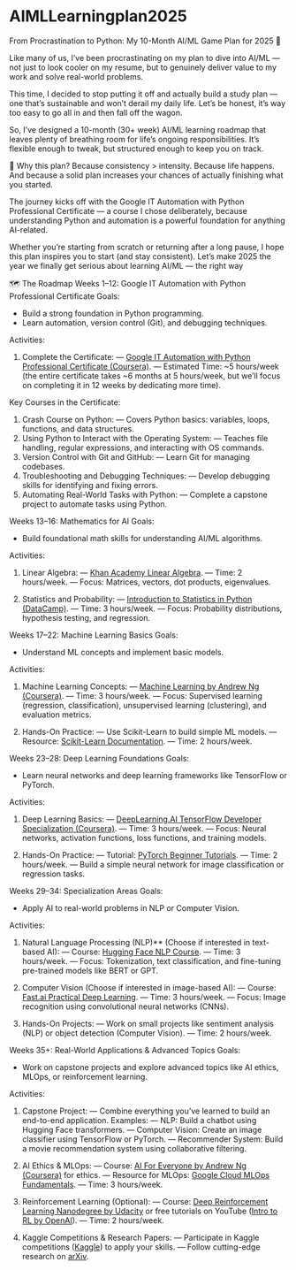 # AIMLLearningplan2025
From Procrastination to Python: My 10-Month AI/ML Game Plan for 2025 🚀

Like many of us, I’ve been procrastinating on my plan to dive into AI/ML — not just to look cooler on my resume, but to genuinely deliver value to my work and solve real-world problems.

This time, I decided to stop putting it off and actually build a study plan — one that’s sustainable and won’t derail my daily life. Let’s be honest, it’s way too easy to go all in and then fall off the wagon.

So, I’ve designed a 10-month (30+ week) AI/ML learning roadmap that leaves plenty of breathing room for life’s ongoing responsibilities. It’s flexible enough to tweak, but structured enough to keep you on track.

🤔 Why this plan?
Because consistency > intensity.
Because life happens.
And because a solid plan increases your chances of actually finishing what you started.

The journey kicks off with the Google IT Automation with Python Professional Certificate — a course I chose deliberately, because understanding Python and automation is a powerful foundation for anything AI-related.

Whether you’re starting from scratch or returning after a long pause, I hope this plan inspires you to start (and stay consistent). Let’s make 2025 the year we finally get serious about learning AI/ML — the right way

🗺️ The Roadmap
Weeks 1–12: Google IT Automation with Python Professional Certificate
Goals:
- Build a strong foundation in Python programming.
- Learn automation, version control (Git), and debugging techniques.

Activities:
1. Complete the Certificate:
— [Google IT Automation with Python Professional Certificate (Coursera)](https://www.coursera.org/professional-certificates/google-it-automation).
— Estimated Time: ~5 hours/week (the entire certificate takes ~6 months at 5 hours/week, but we’ll focus on completing it in 12 weeks by dedicating more time).

Key Courses in the Certificate:
1. Crash Course on Python:
— Covers Python basics: variables, loops, functions, and data structures.
2. Using Python to Interact with the Operating System:
— Teaches file handling, regular expressions, and interacting with OS commands.
3. Version Control with Git and GitHub:
— Learn Git for managing codebases.
4. Troubleshooting and Debugging Techniques:
— Develop debugging skills for identifying and fixing errors.
5. Automating Real-World Tasks with Python:
— Complete a capstone project to automate tasks using Python.

Weeks 13–16: Mathematics for AI
Goals:
- Build foundational math skills for understanding AI/ML algorithms.

Activities:
1. Linear Algebra:
— [Khan Academy Linear Algebra](https://www.khanacademy.org/math/linear-algebra).
— Time: 2 hours/week.
— Focus: Matrices, vectors, dot products, eigenvalues.

2. Statistics and Probability:
— [Introduction to Statistics in Python (DataCamp)](https://www.datacamp.com/courses/introduction-to-statistics-in-python).
— Time: 3 hours/week.
— Focus: Probability distributions, hypothesis testing, and regression.

Weeks 17–22: Machine Learning Basics
Goals:
- Understand ML concepts and implement basic models.

Activities:
1. Machine Learning Concepts:
— [Machine Learning by Andrew Ng (Coursera)](https://www.coursera.org/learn/machine-learning).
— Time: 3 hours/week.
— Focus: Supervised learning (regression, classification), unsupervised learning (clustering), and evaluation metrics.

2. Hands-On Practice:
— Use Scikit-Learn to build simple ML models.
— Resource: [Scikit-Learn Documentation](https://scikit-learn.org/stable/documentation.html).
— Time: 2 hours/week.

Weeks 23–28: Deep Learning Foundations
Goals:
- Learn neural networks and deep learning frameworks like TensorFlow or PyTorch.

Activities:
1. Deep Learning Basics:
— [DeepLearning.AI TensorFlow Developer Specialization (Coursera)](https://www.coursera.org/specializations/tensorflow-in-practice).
— Time: 3 hours/week.
— Focus: Neural networks, activation functions, loss functions, and training models.

2. Hands-On Practice:
— Tutorial: [PyTorch Beginner Tutorials](https://pytorch.org/tutorials/beginner/blitz/neural_network_tutorial.html).
— Time: 2 hours/week.
— Build a simple neural network for image classification or regression tasks.

Weeks 29–34: Specialization Areas
Goals:
- Apply AI to real-world problems in NLP or Computer Vision.

Activities:
1. Natural Language Processing (NLP)** (Choose if interested in text-based AI):
— Course: [Hugging Face NLP Course](https://huggingface.co/course/chapter1).
— Time: 3 hours/week.
— Focus: Tokenization, text classification, and fine-tuning pre-trained models like BERT or GPT.

2. Computer Vision (Choose if interested in image-based AI):
— Course: [Fast.ai Practical Deep Learning](https://course.fast.ai/).
— Time: 3 hours/week.
— Focus: Image recognition using convolutional neural networks (CNNs).

3. Hands-On Projects:
— Work on small projects like sentiment analysis (NLP) or object detection (Computer Vision).
— Time: 2 hours/week.

Weeks 35+: Real-World Applications & Advanced Topics
Goals:
- Work on capstone projects and explore advanced topics like AI ethics, MLOps, or reinforcement learning.

Activities:
1. Capstone Project:
— Combine everything you’ve learned to build an end-to-end application.
Examples:
— NLP: Build a chatbot using Hugging Face transformers.
— Computer Vision: Create an image classifier using TensorFlow or PyTorch.
— Recommender System: Build a movie recommendation system using collaborative filtering.

2. AI Ethics & MLOps:
— Course: [AI For Everyone by Andrew Ng (Coursera)](https://www.coursera.org/learn/ai-for-everyone) for ethics.
— Resource for MLOps: [Google Cloud MLOps Fundamentals](https://www.coursera.org/professional-certificates/google-cloud-machine-learning-engineering).
— Time: 3 hours/week.

3. Reinforcement Learning (Optional):
— Course: [Deep Reinforcement Learning Nanodegree by Udacity](https://www.udacity.com/course/deep-reinforcement-learning-nanodegree--nd893) or free tutorials on YouTube ([Intro to RL by OpenAI](https://spinningup.openai.com/en/latest/)).
— Time: 2 hours/week.

4. Kaggle Competitions & Research Papers:
— Participate in Kaggle competitions ([Kaggle](https://www.kaggle.com)) to apply your skills.
— Follow cutting-edge research on [arXiv](https://arxiv.org/).
